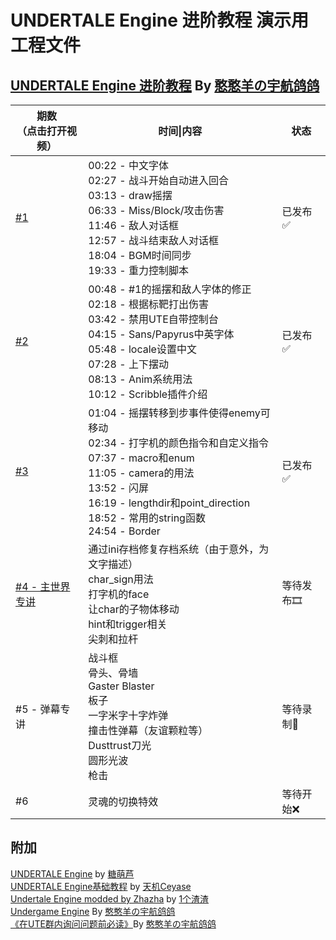 # UNDERTALE Engine 进阶教程 演示用工程文件

## <a href="https://space.bilibili.com/252906762/channel/collectiondetail?sid=816930">UNDERTALE Engine 进阶教程</a> By <a href="https://space.bilibili.com/252906762">憨憨羊の宇航鸽鸽</a><br>
|期数<br>（点击打开视频）|时间\|内容|状态|
|-|-|-|
|<a href="https://www.bilibili.com/video/BV13d4y1K72G/">#1</a>|00:22 - 中文字体<br>02:27 - 战斗开始自动进入回合<br>03:13 - draw摇摆<br>06:33 - Miss/Block/攻击伤害<br>11:46 - 敌人对话框<br>12:57 - 战斗结束敌人对话框<br>18:04 - BGM时间同步<br>19:33 - 重力控制脚本|已发布✅|
|<a href="https://www.bilibili.com/video/BV1n84y1i73h/">#2</a>|00:48 - #1的摇摆和敌人字体的修正<br>02:18 - 根据标靶打出伤害<br>03:42 - 禁用UTE自带控制台<br>04:15 - Sans/Papyrus中英字体<br>05:48 - locale设置中文<br>07:28 - 上下摆动<br>08:13 - Anim系统用法<br>10:12 - Scribble插件介绍|已发布✅|
|<a href="https://www.bilibili.com/video/BV19h411c7k1/">#3</a>|01:04 - 摇摆转移到步事件使得enemy可移动<br>02:34 - 打字机的颜色指令和自定义指令<br>07:37 - macro和enum<br>11:05 - camera的用法<br>13:52 - 闪屏<br>16:19 - lengthdir和point_direction<br>18:52 - 常用的string函数<br>24:54 - Border|已发布✅|
|<a href="">#4 - 主世界专讲</a>|通过ini存档修复存档系统（由于意外，为文字描述）<br>char_sign用法<br>打字机的face<br>让char的子物体移动<br>hint和trigger相关<br>尖刺和拉杆|等待发布🎞️|
#5 - 弹幕专讲|战斗框<br>骨头、骨墙<br>Gaster Blaster<br>板子<br>一字米字十字炸弹<br>撞击性弹幕（友谊颗粒等）<br>Dusttrust刀光<br>圆形光波<br>枪击|等待录制🎥|
#6|灵魂的切换特效|等待开始❌|
## 附加
<a href=https://github.com/TML233/UndertaleEngine>UNDERTALE Engine</a> by <a href=https://github.com/TML233>糖萌芦</a><br>
<a href=https://www.bilibili.com/video/BV1V5411o7BX>UNDERTALE Engine基础教程</a> by <a href=https://space.bilibili.com/512943967>天机Ceyase</a><br>
<a href=https://github.com/onezhazha233/Undertale-Engine-modded-by-Zhazha>Undertale Engine modded by Zhazha</a> by <a href=https://space.bilibili.com/25245703>1个渣渣</a><br>
<a href="https://github.com/SheepYhangCN/UndergameEngine">Undergame Engine</a> By <a href="https://space.bilibili.com/252906762">憨憨羊の宇航鸽鸽</a><br>
<a href="https://github.com/SheepYhangCN/ReadBeforeAskingQuestionsInUTEGroup/blob/main/README.md">《在UTE群内询问问题前必读》</a>By <a href="https://space.bilibili.com/252906762">憨憨羊の宇航鸽鸽</a>